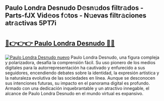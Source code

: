 ## Paulo Londra Desnudo D𝚎sn𝚞dos filtr𝚊dos - Parts-fJX Vid𝚎os f𝚘tos - N𝚞evas filtr𝚊ciones atr𝚊ctivas 5PT7i

# <h2><a href="http://mb3cvg.tromn.icu/?c=Paulo+Londra+Desnudo">🔗👉👉👉 Paulo Londra Desnudo 🔗🔗</a></h2>

[![Paulo Londra Desnudo nuevo](https://i.imgur.com/pEAQMta.gif)](http://mb3cvg.tromn.icu/?c=Paulo+Londra+Desnudo)
Paulo Londra Desnudo, una figura compleja y polarizadora, desafía la comprensión fácil. Su uso pionero de los medios digitales para la autorrepresentación ha cautivado y enfurecido a sus seguidores, encendiendo debates sobre la identidad, la expresión artística y la naturaleza evolutiva de las sociedades en línea. Aunque se desconocen sus intenciones futuras, su impacto en el panorama digital es profundo. Armado con una dedicación inquebrantable y un atractivo innegable, el alcance de Paulo Londra Desnudo en el mundo virtual es expansivo.
